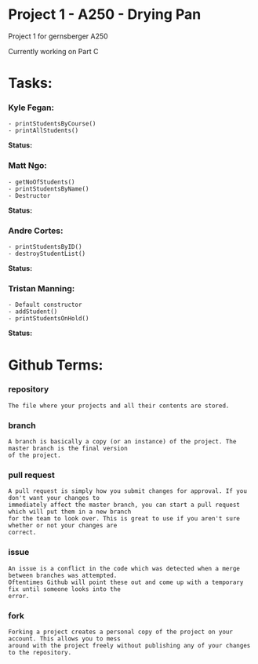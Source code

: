# Project 1 - A250 - Drying Pan
Project 1 for gernsberger A250 

Currently working on Part C

# Tasks:

### Kyle Fegan:
~~~~~~~~~~~~~~~~~~~~~~~~~~~~~~~~~~~~~~~~~~~~
- printStudentsByCourse()
- printAllStudents()
~~~~~~~~~~~~~~~~~~~~~~~~~~~~~~~~~~~~~~~~~~~~
**Status:**


### Matt Ngo:
~~~~~~~~~~~~~~~~~~~~~~~~~~~~~~~~~~~~~~~~~~~~
- getNoOfStudents()
- printStudentsByName()
- Destructor
~~~~~~~~~~~~~~~~~~~~~~~~~~~~~~~~~~~~~~~~~~~~
**Status:**

### Andre Cortes:
~~~~~~~~~~~~~~~~~~~~~~~~~~~~~~~~~~~~~~~~~~~~
- printStudentsByID()
- destroyStudentList()
~~~~~~~~~~~~~~~~~~~~~~~~~~~~~~~~~~~~~~~~~~~~
**Status:**

### Tristan Manning:
~~~~~~~~~~~~~~~~~~~~~~~~~~~~~~~~~~~~~~~~~~~~
- Default constructor
- addStudent()
- printStudentsOnHold()
~~~~~~~~~~~~~~~~~~~~~~~~~~~~~~~~~~~~~~~~~~~~
**Status:**


# Github Terms:

### repository
~~~~~~~~~~~~~~~~~~~~~~~~~~~~~~~~~~~~~~~~~~~~
The file where your projects and all their contents are stored.
~~~~~~~~~~~~~~~~~~~~~~~~~~~~~~~~~~~~~~~~~~~~

### branch
~~~~~~~~~~~~~~~~~~~~~~~~~~~~~~~~~~~~~~~~~~~~
A branch is basically a copy (or an instance) of the project. The master branch is the final version
of the project.
~~~~~~~~~~~~~~~~~~~~~~~~~~~~~~~~~~~~~~~~~~~~

### pull request
~~~~~~~~~~~~~~~~~~~~~~~~~~~~~~~~~~~~~~~~~~~~
A pull request is simply how you submit changes for approval. If you don't want your changes to
immediately affect the master branch, you can start a pull request which will put them in a new branch
for the team to look over. This is great to use if you aren't sure whether or not your changes are
correct.
~~~~~~~~~~~~~~~~~~~~~~~~~~~~~~~~~~~~~~~~~~~~

### issue
~~~~~~~~~~~~~~~~~~~~~~~~~~~~~~~~~~~~~~~~~~~~
An issue is a conflict in the code which was detected when a merge between branches was attempted.
Oftentimes Github will point these out and come up with a temporary fix until someone looks into the
error.
~~~~~~~~~~~~~~~~~~~~~~~~~~~~~~~~~~~~~~~~~~~~

### fork
~~~~~~~~~~~~~~~~~~~~~~~~~~~~~~~~~~~~~~~~~~~~
Forking a project creates a personal copy of the project on your account. This allows you to mess
around with the project freely without publishing any of your changes to the repository.
~~~~~~~~~~~~~~~~~~~~~~~~~~~~~~~~~~~~~~~~~~~~
